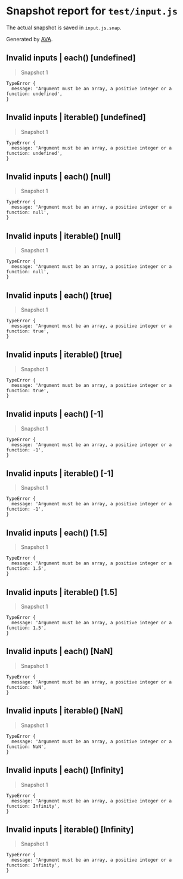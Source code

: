 # Snapshot report for `test/input.js`

The actual snapshot is saved in `input.js.snap`.

Generated by [AVA](https://avajs.dev).

## Invalid inputs | each() [undefined]

> Snapshot 1

    TypeError {
      message: 'Argument must be an array, a positive integer or a function: undefined',
    }

## Invalid inputs | iterable() [undefined]

> Snapshot 1

    TypeError {
      message: 'Argument must be an array, a positive integer or a function: undefined',
    }

## Invalid inputs | each() [null]

> Snapshot 1

    TypeError {
      message: 'Argument must be an array, a positive integer or a function: null',
    }

## Invalid inputs | iterable() [null]

> Snapshot 1

    TypeError {
      message: 'Argument must be an array, a positive integer or a function: null',
    }

## Invalid inputs | each() [true]

> Snapshot 1

    TypeError {
      message: 'Argument must be an array, a positive integer or a function: true',
    }

## Invalid inputs | iterable() [true]

> Snapshot 1

    TypeError {
      message: 'Argument must be an array, a positive integer or a function: true',
    }

## Invalid inputs | each() [-1]

> Snapshot 1

    TypeError {
      message: 'Argument must be an array, a positive integer or a function: -1',
    }

## Invalid inputs | iterable() [-1]

> Snapshot 1

    TypeError {
      message: 'Argument must be an array, a positive integer or a function: -1',
    }

## Invalid inputs | each() [1.5]

> Snapshot 1

    TypeError {
      message: 'Argument must be an array, a positive integer or a function: 1.5',
    }

## Invalid inputs | iterable() [1.5]

> Snapshot 1

    TypeError {
      message: 'Argument must be an array, a positive integer or a function: 1.5',
    }

## Invalid inputs | each() [NaN]

> Snapshot 1

    TypeError {
      message: 'Argument must be an array, a positive integer or a function: NaN',
    }

## Invalid inputs | iterable() [NaN]

> Snapshot 1

    TypeError {
      message: 'Argument must be an array, a positive integer or a function: NaN',
    }

## Invalid inputs | each() [Infinity]

> Snapshot 1

    TypeError {
      message: 'Argument must be an array, a positive integer or a function: Infinity',
    }

## Invalid inputs | iterable() [Infinity]

> Snapshot 1

    TypeError {
      message: 'Argument must be an array, a positive integer or a function: Infinity',
    }

